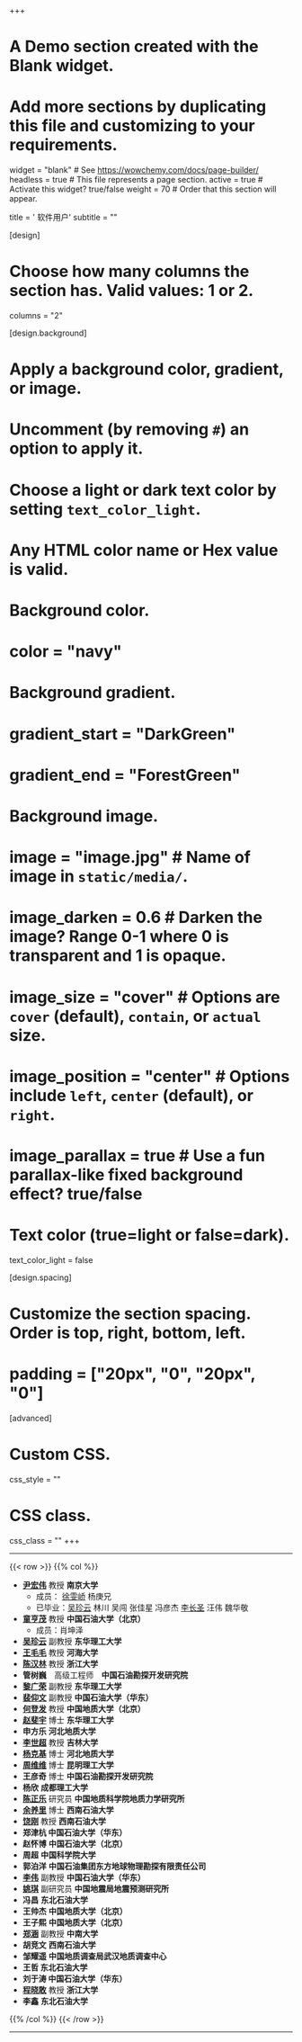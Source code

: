 +++
# A Demo section created with the Blank widget.
# Add more sections by duplicating this file and customizing to your requirements.

widget = "blank"  # See https://wowchemy.com/docs/page-builder/
headless = true  # This file represents a page section.
active = true  # Activate this widget? true/false
weight = 70  # Order that this section will appear.

title = '<i class="fa-solid fa-users"></i> 软件用户'
subtitle = ""

[design]
  # Choose how many columns the section has. Valid values: 1 or 2.
  columns = "2"

[design.background]
  # Apply a background color, gradient, or image.
  #   Uncomment (by removing `#`) an option to apply it.
  #   Choose a light or dark text color by setting `text_color_light`.
  #   Any HTML color name or Hex value is valid.

  # Background color.
  # color = "navy"

  # Background gradient.
  # gradient_start = "DarkGreen"
  # gradient_end = "ForestGreen"

  # Background image.
  # image = "image.jpg"  # Name of image in `static/media/`.
  # image_darken = 0.6  # Darken the image? Range 0-1 where 0 is transparent and 1 is opaque.
  # image_size = "cover"  #  Options are `cover` (default), `contain`, or `actual` size.
  # image_position = "center"  # Options include `left`, `center` (default), or `right`.
  # image_parallax = true  # Use a fun parallax-like fixed background effect? true/false

  # Text color (true=light or false=dark).
  text_color_light = false

[design.spacing]
  # Customize the section spacing. Order is top, right, bottom, left.
  # padding = ["20px", "0", "20px", "0"]

[advanced]
 # Custom CSS.
 css_style = ""

 # CSS class.
 css_class = ""
+++

---

{{< row >}}
{{% col %}}
- [**尹宏伟**](http://es.nju.edu.cn/yhw/list.htm) 教授 **南京大学**
	- 成员：  [徐雯峤](/about/xuwenqiao/) 杨庚兄 
	- 已毕业：[吴珍云](/about/wuzhenyun/) 林川 吴闯 张佳星 冯彦杰 [李长圣](/about/lichangsheng/) 汪伟 魏华敬 
- [**童亨茂**](http://www.cup.edu.cn/geosci/szdw/jiaoshou/50739.htm) 教授 **中国石油大学（北京）**
	- 成员：肖坤泽
- [**吴珍云**](/about/wuzhenyun/) 副教授 **东华理工大学**
- [**王毛毛**](http://hyxy.hhu.edu.cn/2016/0622/c8640a104824/page.htm) 教授 **河海大学**
- [**陈汉林**](https://person.zju.edu.cn/hlchentectonic) 教授 **浙江大学**
- **管树巍**　高级工程师　**中国石油勘探开发研究院** 
- [**黎广荣**](https://dkxy.ecut.edu.cn/92/3d/c259a37437/page.htm) 副教授 **东华理工大学**
- [**裴仰文**](http://geori.upc.edu.cn/2019/0505/c10381a204727/page.htm) 副教授 **中国石油大学（华东）**
- [**何登发**](https://www1.cugb.edu.cn/profAbout.action?zgh=2006012028) 教授 **中国地质大学（北京）**
- [**赵斐宇**](https://sgmt.ecut.edu.cn/6e/b1/c3800a93873/page.htm) 博士 **东华理工大学**
- **申方乐**  **河北地质大学**
- [**李世超**](https://teachers.jlu.edu.cn/Li/zh_CN/index.htm) 教授 **吉林大学**
- [**杨克基**](https://zyxy.hgu.edu.cn/szdw/dzx.htm) 博士 **河北地质大学**
- [**周维维**](https://gzy.kmust.edu.cn/info/1072/1672.htm)  博士 **昆明理工大学**
- **王彦奇** 博士 **中国石油勘探开发研究院**
- **杨欣**  **成都理工大学**
- [**陈正乐**](http://edu.cags.ac.cn/teachercontent.php?iid=514)  研究员 **中国地质科学院地质力学研究所**
- [**余养里**](https://www.swpu.edu.cn/dky/szdw/jsml/jcdzjys/js1/yyl.htm) 博士 **西南石油大学**
- [**饶刚**](https://www.swpu.edu.cn/dky/szdw/jsml/jcdzjys/js/rg.htm)  教授 **西南石油大学**
- **郑津杭 中国石油大学（华东）**
- **赵怀博** **中国石油大学（北京）**
- **周超**  **中国科学院大学**
- **郭泊洋** **中国石油集团东方地球物理勘探有限责任公司**
- [**李伟**](https://geori.upc.edu.cn/_s46/2018/0620/c10381a156239/page.psp)  副教授 **中国石油大学（华东）**
- [**姚琪**](https://www.ief.ac.cn/dsdw/info/2022/69589.html)  副研究员 **中国地震局地震预测研究所**
- **冯昌** **东北石油大学**
- **王帅杰** **中国地质大学（北京）**
- **王子熙** **中国地质大学（北京）**
- [**郑涵**](https://faculty.csu.edu.cn/zhenghan/zh_CN/) 副教授 **中南大学**
- **胡竞文** **西南石油大学**
- **邹耀遥** **中国地质调查局武汉地质调查中心**
- **王哲 东北石油大学**
- **刘于涛 中国石油大学（华东）**
- [**程晓敢**](https://mypage.zju.edu.cn/0099139/592577.html) 教授 **浙江大学**
- **李鑫** **东北石油大学**

{{% /col %}}
{{< /row >}}


---
